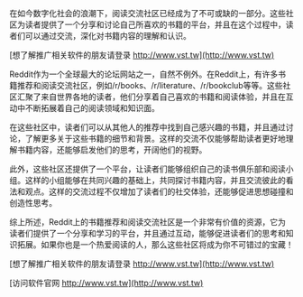 在如今数字化社会的浪潮下，阅读交流社区已经成为了不可或缺的一部分。这些社区为读者提供了一个分享和讨论自己所喜欢的书籍的平台，并且在这个过程中，读者们可以通过交流，深化对书籍内容的理解和认识。

[想了解推广相关软件的朋友请登录 http://www.vst.tw](http://www.vst.tw)

Reddit作为一个全球最大的论坛网站之一，自然不例外。在Reddit上，有许多书籍推荐和阅读交流社区，例如/r/books、/r/literature、/r/bookclub等等。这些社区汇聚了来自世界各地的读者，他们分享着自己喜欢的书籍和阅读体验，并且在互动中不断拓展着自己的阅读领域和知识面。

在这些社区中，读者们可以从其他人的推荐中找到自己感兴趣的书籍，并且通过讨论，了解更多关于这些书籍的细节和背景。这样的交流不仅能够帮助读者更好地理解书籍内容，还能够启发他们的思考，开阔他们的视野。

此外，这些社区还提供了一个平台，让读者们能够组织自己的读书俱乐部和阅读小组。这样的小组能够在共同兴趣的基础上，共同探讨书籍内容，并且交流彼此的看法和观点。这样的交流过程不仅增加了读者们的社交体验，还能够促进思想碰撞和创造性思考。

综上所述，Reddit上的书籍推荐和阅读交流社区是一个非常有价值的资源，它为读者们提供了一个分享和学习的平台，并且通过互动，能够促进读者们的思考和知识拓展。如果你也是一个热爱阅读的人，那么这些社区将成为你不可错过的宝藏！

[想了解推广相关软件的朋友请登录 http://www.vst.tw](http://www.vst.tw)


[访问软件官网 http://www.vst.tw](http://www.vst.tw)
